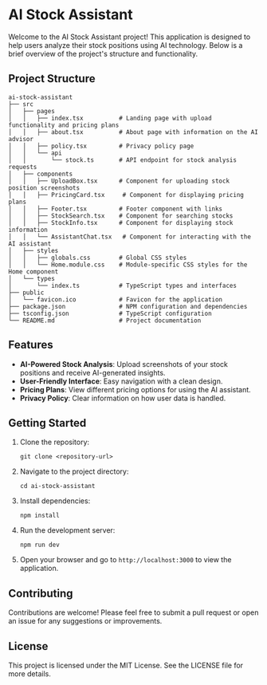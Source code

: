 # AI Stock Assistant

Welcome to the AI Stock Assistant project! This application is designed to help users analyze their stock positions using AI technology. Below is a brief overview of the project's structure and functionality.

## Project Structure

```
ai-stock-assistant
├── src
│   ├── pages
│   │   ├── index.tsx          # Landing page with upload functionality and pricing plans
│   │   ├── about.tsx          # About page with information on the AI advisor
│   │   ├── policy.tsx         # Privacy policy page
│   │   └── api
│   │       └── stock.ts       # API endpoint for stock analysis requests
│   ├── components
│   │   ├── UploadBox.tsx      # Component for uploading stock position screenshots
│   │   ├── PricingCard.tsx     # Component for displaying pricing plans
│   │   ├── Footer.tsx         # Footer component with links
│   │   ├── StockSearch.tsx    # Component for searching stocks
│   │   ├── StockInfo.tsx      # Component for displaying stock information
│   │   └── AssistantChat.tsx   # Component for interacting with the AI assistant
│   ├── styles
│   │   ├── globals.css        # Global CSS styles
│   │   └── Home.module.css    # Module-specific CSS styles for the Home component
│   └── types
│       └── index.ts           # TypeScript types and interfaces
├── public
│   └── favicon.ico            # Favicon for the application
├── package.json               # NPM configuration and dependencies
├── tsconfig.json              # TypeScript configuration
└── README.md                  # Project documentation
```

## Features

- **AI-Powered Stock Analysis**: Upload screenshots of your stock positions and receive AI-generated insights.
- **User-Friendly Interface**: Easy navigation with a clean design.
- **Pricing Plans**: View different pricing options for using the AI assistant.
- **Privacy Policy**: Clear information on how user data is handled.

## Getting Started

1. Clone the repository:
   ```
   git clone <repository-url>
   ```

2. Navigate to the project directory:
   ```
   cd ai-stock-assistant
   ```

3. Install dependencies:
   ```
   npm install
   ```

4. Run the development server:
   ```
   npm run dev
   ```

5. Open your browser and go to `http://localhost:3000` to view the application.

## Contributing

Contributions are welcome! Please feel free to submit a pull request or open an issue for any suggestions or improvements.

## License

This project is licensed under the MIT License. See the LICENSE file for more details.